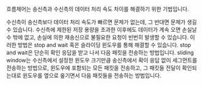흐름제어는 송신측과 수신측의 데이터 처리 속도 차이를 해결하기 위한 기법입니다.

수신측이 송신측보다 데이터 처리 속도가 빠르면 문제가 없는데, 그 반대면 문제가 생길 수 있습니다.
수신측에 제한된 저장 용량을 초과한 이후에도 데이터가 계속 오면 손실날 수 밖에 없고, 손실에 의한 재송신으로 불필요한 요청이 빈번히 발생할 수 있습니다.
이러한 방법은 stop and wait 혹은 슬라이딩 윈도우를 통해 해결할 수 있습니다.
stop and wait은 단순히 확인 응답을 받고 나서 다음 패킷을 전송하는 방법입니다. 
sliding window는 수신측에서 설정한 윈도우 크기만큼 송신측에서 확이 응답 없이 세그먼트를 전송하는 방법으로, 윈도우에 포함되는 모든 패킷을 전송하고, 그 패킷들 전달이 확인되는대로 윈도우를 옆으로 옾기면서 다음 패킷들을 전송하는 방법입니다.